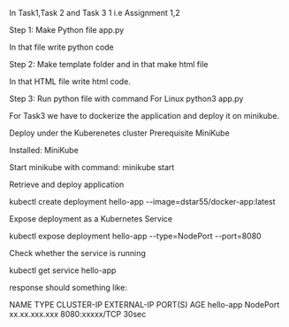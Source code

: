 In Task1,Task 2 and Task 3 1 i.e Assignment 1,2

Step 1:
Make Python file app.py

In that file write python code

Step 2:
Make template folder and in that make html file

In that HTML file write html code.

Step 3:
Run python file with command
For Linux
python3 app.py 


For Task3 we have to dockerize the application and deploy it on minikube.

Deploy under the Kuberenetes cluster
Prerequisite
MiniKube

Installed: MiniKube

Start minikube with command:
minikube start

Retrieve and deploy application

kubectl create deployment hello-app --image=dstar55/docker-app:latest

Expose deployment as a Kubernetes Service

kubectl expose deployment hello-app --type=NodePort --port=8080

Check whether the service is running

kubectl get service hello-app

response should something like:

NAME                TYPE       CLUSTER-IP      EXTERNAL-IP   PORT(S)          AGE
hello-app  NodePort   xx.xx.xxx.xxx   <none>        8080:xxxxx/TCP            30sec






